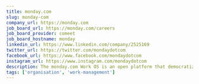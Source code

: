```yaml
---
title: monday.com
slug: monday-com
company_url: https://monday.com
job_board_url: https://monday.com/careers
job_board_provider: comeet
job_board_hostname: monday
linkedin_url: https://www.linkedin.com/company/2525169
twitter_url: https://twitter.com/mondaydotcom
facebook_url: https://www.facebook.com/mondaydotcom
instagram_url: https://www.instagram.com/mondaydotcom
description: The monday.com Work OS is an open platform that democratizes the power of software so organizations can easily build work management tools and software applications to fit their every need.
tags: ['organisation', 'work-management']
---
```

